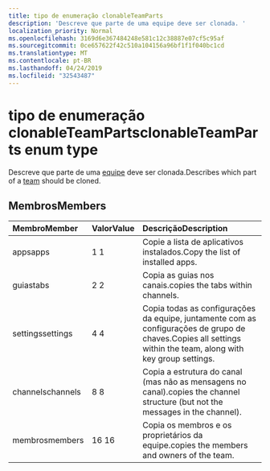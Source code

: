 ```yaml
---
title: tipo de enumeração clonableTeamParts
description: 'Descreve que parte de uma equipe deve ser clonada. '
localization_priority: Normal
ms.openlocfilehash: 3169d6e367484248e581c12c38887e07cf5c95af
ms.sourcegitcommit: 0ce657622f42c510a104156a96bf1f1f040bc1cd
ms.translationtype: MT
ms.contentlocale: pt-BR
ms.lasthandoff: 04/24/2019
ms.locfileid: "32543487"
---
```

# <a name="clonableteamparts-enum-type"></a><span data-ttu-id="cc5c9-103">tipo de enumeração clonableTeamParts</span><span class="sxs-lookup"><span data-stu-id="cc5c9-103">clonableTeamParts enum type</span></span>



<span data-ttu-id="cc5c9-104">Descreve que parte de uma [equipe](../resources/team.md) deve ser clonada.</span><span class="sxs-lookup"><span data-stu-id="cc5c9-104">Describes which part of a [team](../resources/team.md) should be cloned.</span></span> 

## <a name="members"></a><span data-ttu-id="cc5c9-105">Membros</span><span class="sxs-lookup"><span data-stu-id="cc5c9-105">Members</span></span>

| <span data-ttu-id="cc5c9-106">Membro</span><span class="sxs-lookup"><span data-stu-id="cc5c9-106">Member</span></span> | <span data-ttu-id="cc5c9-107">Valor</span><span class="sxs-lookup"><span data-stu-id="cc5c9-107">Value</span></span>| <span data-ttu-id="cc5c9-108">Descrição</span><span class="sxs-lookup"><span data-stu-id="cc5c9-108">Description</span></span> |
|:---------------|:--------|:----------|
|<span data-ttu-id="cc5c9-109">apps</span><span class="sxs-lookup"><span data-stu-id="cc5c9-109">apps</span></span>|<span data-ttu-id="cc5c9-110">1 </span><span class="sxs-lookup"><span data-stu-id="cc5c9-110">1</span></span>|<span data-ttu-id="cc5c9-111">Copie a lista de aplicativos instalados.</span><span class="sxs-lookup"><span data-stu-id="cc5c9-111">Copy the list of installed apps.</span></span>|
|<span data-ttu-id="cc5c9-112">guias</span><span class="sxs-lookup"><span data-stu-id="cc5c9-112">tabs</span></span>|<span data-ttu-id="cc5c9-113">2 </span><span class="sxs-lookup"><span data-stu-id="cc5c9-113">2</span></span>|<span data-ttu-id="cc5c9-114">Copia as guias nos canais.</span><span class="sxs-lookup"><span data-stu-id="cc5c9-114">copies the tabs within channels.</span></span>|
|<span data-ttu-id="cc5c9-115">settings</span><span class="sxs-lookup"><span data-stu-id="cc5c9-115">settings</span></span>|<span data-ttu-id="cc5c9-116">4 </span><span class="sxs-lookup"><span data-stu-id="cc5c9-116">4</span></span>|<span data-ttu-id="cc5c9-117">Copia todas as configurações da equipe, juntamente com as configurações de grupo de chaves.</span><span class="sxs-lookup"><span data-stu-id="cc5c9-117">Copies all settings within the team, along with key group settings.</span></span>|
|<span data-ttu-id="cc5c9-118">channels</span><span class="sxs-lookup"><span data-stu-id="cc5c9-118">channels</span></span>|<span data-ttu-id="cc5c9-119">8 </span><span class="sxs-lookup"><span data-stu-id="cc5c9-119">8</span></span>|<span data-ttu-id="cc5c9-120">Copia a estrutura do canal (mas não as mensagens no canal).</span><span class="sxs-lookup"><span data-stu-id="cc5c9-120">copies the channel structure (but not the messages in the channel).</span></span>|
|<span data-ttu-id="cc5c9-121">membros</span><span class="sxs-lookup"><span data-stu-id="cc5c9-121">members</span></span>|<span data-ttu-id="cc5c9-122">16 </span><span class="sxs-lookup"><span data-stu-id="cc5c9-122">16</span></span>|<span data-ttu-id="cc5c9-123">Copia os membros e os proprietários da equipe.</span><span class="sxs-lookup"><span data-stu-id="cc5c9-123">copies the members and owners of the team.</span></span>|

